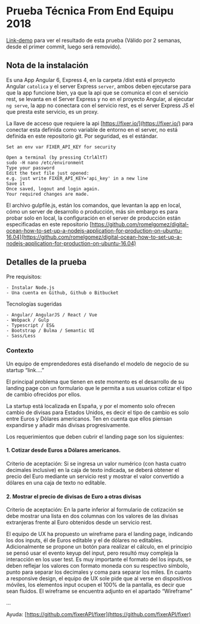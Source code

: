 # Prueba Técnica From End Equipu 2018

[Link-demo](https://peruve.com/) para ver el resultado de esta prueba (Válido por 2 semanas, desde el primer commit, luego será removido).  

## Nota de la instalación

Es una App Angular 6, Express 4, en la carpeta /dist está el proyecto Angular `catolica` y el server Express `server`, ambos deben ejecutarse para que la app funcione bien, ya que la api que se comunica el con el servicio rest, se levanta en el Server Express y no en el proyecto Angular, al ejecutar `ng serve`, la app no conectara con el servicio rest, es el server Express JS el que presta este servicio, es un proxy.

La llave de acceso que requiere la api [https://fixer.io/](https://fixer.io/) para conectar esta definida como variable de entorno en el server, no está definida en este repositorio git. Por seguridad, es el estándar.

```text
Set an env var FIXER_API_KEY for security

Open a terminal (by pressing CtrlAltT)
sudo -H nano /etc/environment
Type your password
Edit the text file just opened:
e.g. just write FIXER_API_KEY='api_key' in a new line
Save it
Once saved, logout and login again.
Your required changes are made.
```

El archivo gulpfile.js, están los comandos, que levantan la app en local, cómo un server de desarrollo o producción, más sin embargo es para probar solo en local, la configuración en el server de producción están especificadas en este repositorio [https://github.com/romelgomez/digital-ocean-how-to-set-up-a-nodejs-application-for-production-on-ubuntu-16.04](https://github.com/romelgomez/digital-ocean-how-to-set-up-a-nodejs-application-for-production-on-ubuntu-16.04)

## Detalles de la prueba

Pre requisitos:

    - Instalar Node.js
    - Una cuenta en Github, Github o Bitbucket

Tecnologías sugeridas

    - Angular/ AngularJS / React / Vue
    - Webpack / Gulp
    - Typescript / ES&
    - Bootstrap / Bulma / Semantic UI
    - Sass/Less

### Contexto

Un equipo de emprendedores está diseñando el modelo de negocio de su startup “link….”

El principal problema que tienen en este momento es el desarrollo de su landing page con un formulario que le permita a sus usuarios cotizar el tipo de cambio ofrecidos por ellos. 

La startup está localizada en España, y por el momento solo ofrecen cambio de divisas para Estados Unidos,  es decir el tipo de cambio es solo entre Euros y Dòlares americanos. Ten en cuenta que ellos piensan expandirse y añadir más divisas progresivamente. 

Los requerimientos que deben cubrir el landing page son los siguientes: 

#### 1. Cotizar desde Euros a Dólares americanos.

Criterio de aceptación: Si se ingresa un valor numérico (con hasta cuatro decimales inclusive) en la caja de texto indicada, se deberá obtener el precio del Euro mediante un servicio rest y mostrar el valor convertido a dólares en una caja de texto no editable.

#### 2. Mostrar el precio de divisas de Euro a otras divisas

Criterio de aceptación: En la parte inferior al formulario de cotización se debe mostrar una lista en dos columnas con los valores de las divisas extranjeras frente al Euro obtenidos desde un servicio rest. 

El equipo de UX ha propuesto un wireframe para el landing page, indicando los dos inputs, él de Euros editable y el de dólares no editables. Adicionalmente se propone un botón para realizar el cálculo, en el principio  se pensó usar el evento keyup del input, pero resultó muy compleja la interacción en los user test. Es muy importante el formato del los inputs, se deben reflejar los valores con formato moneda con su respectivo símbolo, punto para separar los decimales y coma para separar los miles. En cuanto a responsive design, el equipo de UX sole pide que al verse en dispositivos móviles, los elementos input ocupen el 100% de la pantalla, es decir que sean fluidos. El wireframe se encuentra adjunto en el apartado “Wireframe”

…

 Ayuda:
[https://github.com/fixerAPI/fixer](https://github.com/fixerAPI/fixer)
